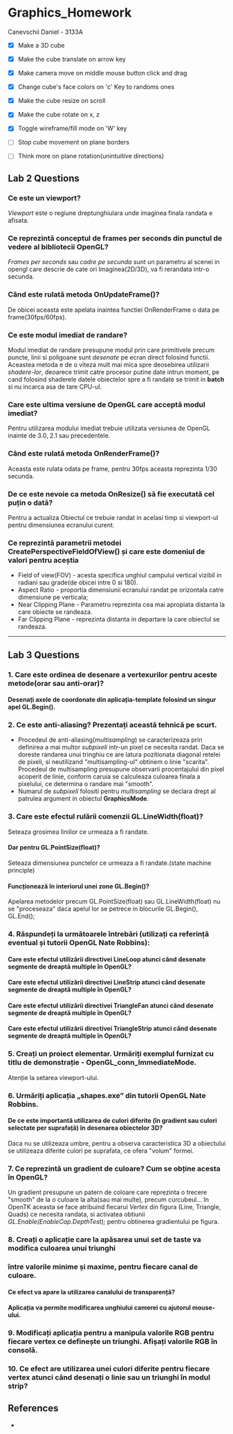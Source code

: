 ﻿# Graphics_Homework

Canevschii Daniel - 3133A

- [x] Make a 3D cube
- [x] Make the cube translate on arrow key
- [x] Make camera move on middle mouse button click and drag
- [x] Change cube's face colors on 'c' Key to randoms ones
- [x] Make the cube resize on scroll
- [x] Make the cube rotate on x, z
- [x] Toggle wireframe/fill mode on 'W' key
- [ ] Stop cube movement on plane borders
- [ ] Think more on plane rotation(unintuitive directions)



## Lab 2 Questions
### Ce este un viewport?
*Viewport* este o regiune dreptunghiulara unde imaginea finala randata e afisata.

### Ce reprezintă conceptul de frames per seconds din punctul de vedere al bibliotecii OpenGL?
*Frames per seconds* sau *cadre pe secunda* sunt un parametru al scenei in opengl care descrie de cate ori
Imaginea(2D/3D), va fi rerandata intr-o secunda.

### Când este rulată metoda OnUpdateFrame()?
De obicei aceasta este apelata inaintea functiei OnRenderFrame o data pe frame(30fps/60fps).

### Ce este modul imediat de randare?
Modul imediat de randare presupune modul prin care primitivele precum puncte, linii si poligoane
sunt *desenate* pe ecran direct folosind functii.
Aceastea metoda e de o viteza mult mai mica spre deosebirea utilizarii *shadere-lor*, deoarece
trimit catre procesor putine date intrun moment, pe cand folosind shaderele datele obiectelor 
spre a fi randate se trimit in **batch** si nu incarca asa de tare CPU-ul.

### Care este ultima versiune de OpenGL care acceptă modul imediat?
Pentru utilizarea modului imediat trebuie utilizata versiunea de OpenGL inainte de 3.0, 2.1 sau precedentele.

### Când este rulată metoda OnRenderFrame()?
Aceasta este rulata odata pe frame, pentru 30fps aceasta reprezinta 1/30 secunda.

### De ce este nevoie ca metoda OnResize() să fie executată cel puțin o dată?
Pentru a actualiza Obiectul ce trebuie randat in acelasi timp si viewport-ul pentru dimensiunea ecranului curent.

### Ce reprezintă parametrii metodei CreatePerspectiveFieldOfView() și care este domeniul de valori pentru aceștia
- Field of view(FOV) - acesta specifica unghiul campului vertical vizibil in radiani sau grade(de obicei intre 0 si 180).
- Aspect Ratio - proportia dimensiunii ecranului randat pe orizontala catre dimensiune pe verticala;
- Near Clipping Plane - Parametru reprezinta cea mai apropiata distanta la care obiecte se randeaza.
- Far Clipping Plane - reprezinta distanta in departare la care obiectul se randeaza.

---

## Lab 3 Questions
### 1. Care este ordinea de desenare a vertexurilor pentru aceste metode(orar sau anti-orar)? 
#### Desenați axele de coordonate din aplicația-template folosind un singur apel GL.Begin().

### 2. Ce este anti-aliasing? Prezentați această tehnică pe scurt. 
- Procedeul de anti-aliasing(*multisampling*) se caracterizeaza prin definirea a mai multor *subpixeli* intr-un 
pixel ce necesita randat. Daca se doreste randarea unui tringhiu ce are latura pozitionata diagonal retelei 
de pixeli, si neutilizand "multisampling-ul" obtinem o linie "scarita". 
Procedeul de multisampling presupune observarii procentajului din pixel acoperit de linie, conform caruia se 
calculeaza culoarea finala a pixelului, ce determina o randare mai "smooth". 
- Numarul de *subpixeli* folositi pentru *multisampling* se declara drept al patrulea argument in obiectul **GraphicsMode**.

### 3. Care este efectul rulării comenzii GL.LineWidth(float)? 
Seteaza grosimea liniilor ce urmeaza a fi randate.
#### Dar pentru GL.PointSize(float)? 
Seteaza dimensiunea punctelor ce urmeaza a fi randate.(state machine principle)
#### Funcționează în interiorul unei zone GL.Begin()?
Apelarea metodelor precum GL.PointSize(float) sau GL.LineWidth(float) nu se "proceseaza" daca apelul lor se petrece in 
blocurile GL.Begin(), GL.End();

### 4. Răspundeți la următoarele întrebări (utilizați ca referință eventual și tutorii OpenGL Nate Robbins):
#### Care este efectul utilizării directivei LineLoop atunci când desenate segmente de dreaptă multiple în OpenGL?
#### Care este efectul utilizării directivei LineStrip atunci când desenate segmente de dreaptă multiple în OpenGL?
#### Care este efectul utilizării directivei TriangleFan atunci când desenate segmente de dreaptă multiple în OpenGL?
#### Care este efectul utilizării directivei TriangleStrip atunci când desenate segmente de dreaptă multiple în OpenGL?

### 5. Creați un proiect elementar. Urmăriți exemplul furnizat cu titlu de demonstrație - OpenGL_conn_ImmediateMode. 
Atenție la setarea viewport-ului.

### 6. Urmăriți aplicația „shapes.exe” din tutorii OpenGL Nate Robbins.
#### De ce este importantă utilizarea de culori diferite (în gradient sau culori selectate per suprafață) în desenarea obiectelor 3D? 
Daca nu se utilizeaza umbre, pentru a observa caracteristica 3D a obiectului se utilizeaza diferite culori pe suprafata, ce 
ofera "volum" formei.

### 7. Ce reprezintă un gradient de culoare? Cum se obține acesta în OpenGL?
Un gradient presupune un patern de coloare care reprezinta o trecere "smooth" de la o culoare  la alta(sau mai multe),
precum curcubeul...
In OpenTK aceasta se face atribuind fiecarui *Vertex* din figura (Line, Triangle, Quads) ce necesita randata, si 
activatea obtiunii *GL.Enable(EnableCap.DepthTest);* pentru obtinerea gradientului pe figura.

### 8. Creați o aplicație care la apăsarea unui set de taste va modifica culoarea unui triunghi 
### între valorile minime și maxime, pentru fiecare canal de culoare. 
#### Ce efect va apare la utilizarea canalului de transparență?
#### Aplicația va permite modificarea unghiului camerei cu ajutorul mouse-ului. 

### 9. Modificați aplicația pentru a manipula valorile RGB pentru fiecare vertex ce definește un triunghi. Afișați valorile RGB în consolă.

### 10. Ce efect are utilizarea unei culori diferite pentru fiecare vertex atunci când desenați o linie sau un triunghi în modul strip?

## References
-  